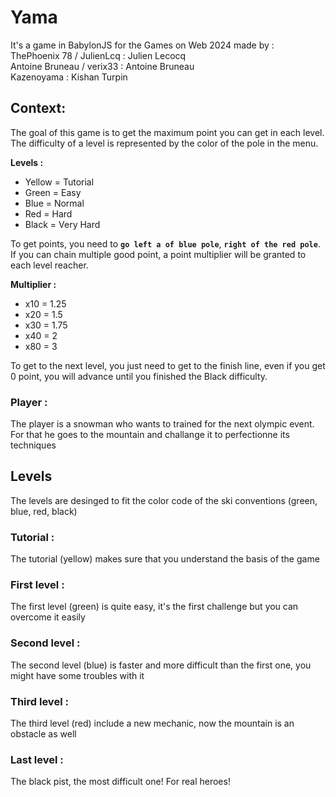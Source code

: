 # Yama
It's a game in BabylonJS for the Games on Web 2024 made by :  
ThePhoenix 78 / JulienLcq : Julien Lecocq  
Antoine Bruneau / verix33 : Antoine Bruneau  
Kazenoyama : Kishan Turpin  

## Context:
The goal of this game is to get the maximum point you can get in each level.   
The difficulty of a level is represented by the color of the pole in the menu.

**Levels :**
- Yellow = Tutorial
- Green = Easy
- Blue = Normal
- Red = Hard
- Black = Very Hard

To get points, you need to **`go left a of blue pole`**, **`right of the red pole`**.   
If you can chain multiple good point, a point multiplier will be granted to each level reacher.


**Multiplier :**
- x10 = 1.25
- x20 = 1.5
- x30 = 1.75
- x40 = 2
- x80 = 3

To get to the next level, you just need to get to the finish line, even if you get 0 point, you will advance until you finished the Black difficulty.

### Player : 
The player is a snowman who wants to trained for the next olympic event.   
For that he goes to the mountain and challange it to perfectionne its techniques

 ## Levels
 
 The levels are desinged to fit the color code of the ski conventions (green, blue, red, black)

### Tutorial :

The tutorial (yellow) makes sure that you understand the basis of the game

### First level :

The first level (green) is quite easy, it's the first challenge but you can overcome it easily

### Second level :

The second level (blue) is faster and more difficult than the first one, you might have some troubles with it

### Third level :

The third level (red) include a new mechanic, now the mountain is an obstacle as well

### Last level :

The black pist, the most difficult one! For real heroes!

